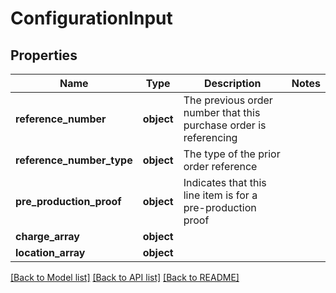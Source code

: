 # ConfigurationInput

## Properties
Name | Type | Description | Notes
------------ | ------------- | ------------- | -------------
**reference_number** | **object** | The previous order number that this purchase order is referencing | 
**reference_number_type** | **object** | The type of the prior order reference | 
**pre_production_proof** | **object** | Indicates that this line item is for a pre-production proof | 
**charge_array** | **object** |  | 
**location_array** | **object** |  | 

[[Back to Model list]](../README.md#documentation-for-models) [[Back to API list]](../README.md#documentation-for-api-endpoints) [[Back to README]](../README.md)


